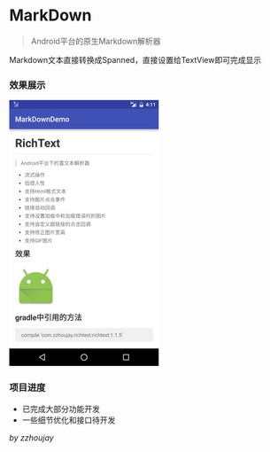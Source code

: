 # MarkDown

> Android平台的原生Markdown解析器

Markdown文本直接转换成Spanned，直接设置给TextView即可完成显示

### 效果展示

![效果图](image/img1.jpg)

### 项目进度

* 已完成大部分功能开发
* 一些细节优化和接口待开发

_by zzhoujay_
